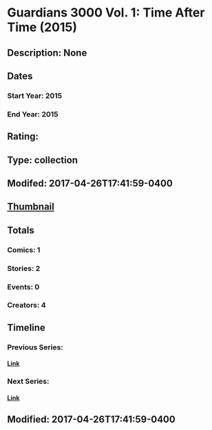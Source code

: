 # Guardians 3000 Vol. 1: Time After Time (2015)
## Description: None
## Dates
### Start Year: 2015
### End Year: 2015
## Rating: 
## Type: collection
## Modifed: 2017-04-26T17:41:59-0400
## [Thumbnail](http://i.annihil.us/u/prod/marvel/i/mg/b/40/image_not_available.jpg)
## Totals
### Comics: 1
### Stories: 2
### Events: 0
### Creators: 4
## Timeline
### Previous Series: 
#### [Link]()
### Next Series: 
#### [Link]()
## Modified: 2017-04-26T17:41:59-0400